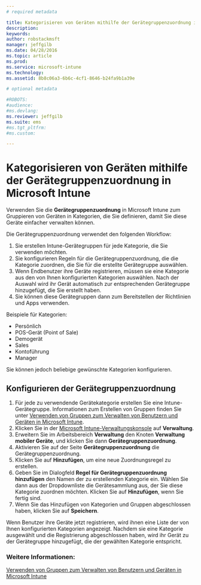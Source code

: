 ```yaml
---
# required metadata

title: Kategorisieren von Geräten mithilfe der Gerätegruppenzuordnung in Microsoft Intune | Microsoft Intune
description:
keywords:
author: robstackmsft
manager: jeffgilb
ms.date: 04/28/2016
ms.topic: article
ms.prod:
ms.service: microsoft-intune
ms.technology:
ms.assetid: 8b8c06a3-6b6c-4cf1-8646-b24fa9b1a39e

# optional metadata

#ROBOTS:
#audience:
#ms.devlang:
ms.reviewer: jeffgilb
ms.suite: ems
#ms.tgt_pltfrm:
#ms.custom:

---
```


# Kategorisieren von Geräten mithilfe der Gerätegruppenzuordnung in Microsoft Intune
Verwenden Sie die **Gerätegruppenzuordnung** in Microsoft Intune zum Gruppieren von Geräten in Kategorien, die Sie definieren, damit Sie diese Geräte einfacher verwalten können. 

Die Gerätegruppenzuordnung verwendet den folgenden Workflow:
1. Sie erstellen Intune-Gerätegruppen für jede Kategorie, die Sie verwenden möchten.
2. Sie konfigurieren Regeln für die Gerätegruppenzuordnung, die die Kategorie zuordnen, die Sie für die erstellte Gerätegruppe auswählen.
3. Wenn Endbenutzer ihre Geräte registrieren, müssen sie eine Kategorie aus den von Ihnen konfigurierten Kategorien auswählen. Nach der Auswahl wird ihr Gerät automatisch zur entsprechenden Gerätegruppe hinzugefügt, die Sie erstellt haben.
4. Sie können diese Gerätegruppen dann zum Bereitstellen der Richtlinien und Apps verwenden.

Beispiele für Kategorien:
* Persönlich
* POS-Gerät (Point of Sale)
* Demogerät
* Sales
* Kontoführung
* Manager

Sie können jedoch beliebige gewünschte Kategorien konfigurieren.

## Konfigurieren der Gerätegruppenzuordnung
1. Für jede zu verwendende Gerätekategorie erstellen Sie eine Intune-Gerätegruppe. Informationen zum Erstellen von Gruppen finden Sie unter [Verwenden von Gruppen zum Verwalten von Benutzern und Geräten in Microsoft Intune](use-groups-to-manage-users-and-devices-with-microsoft-intune.md).
2. Klicken Sie in der [Microsoft Intune-Verwaltungskonsole](https://manage.microsoft.com) auf **Verwaltung**.
3. Erweitern Sie im Arbeitsbereich **Verwaltung** den Knoten **Verwaltung mobiler Geräte**, und klicken Sie dann **Gerätegruppenzuordnung**.
4. Aktivieren Sie auf der Seite **Gerätegruppenzuordnung** die Gerätegruppenzuordnung.
5. Klicken Sie auf **Hinzufügen**, um eine neue Zuordnungsregel zu erstellen.
6. Geben Sie im Dialogfeld **Regel für Gerätegruppenzuordnung hinzufügen** den Namen der zu erstellenden Kategorie ein. Wählen Sie dann aus der Dropdownliste die Gerätesammlung aus, der Sie diese Kategorie zuordnen möchten. Klicken Sie auf **Hinzufügen**, wenn Sie fertig sind.
7. Wenn Sie das Hinzufügen von Kategorien und Gruppen abgeschlossen haben, klicken Sie auf **Speichern**.

Wenn Benutzer ihre Geräte jetzt registrieren, wird ihnen eine Liste der von Ihnen konfigurierten Kategorien angezeigt. Nachdem sie eine Kategorie ausgewählt und die Registrierung abgeschlossen haben, wird ihr Gerät zu der Gerätegruppe hinzugefügt, die der gewählten Kategorie entspricht.

### Weitere Informationen:
[Verwenden von Gruppen zum Verwalten von Benutzern und Geräten in Microsoft Intune](use-groups-to-manage-users-and-devices-with-microsoft-intune.md)

<!--HONumber=May16_HO2-->


